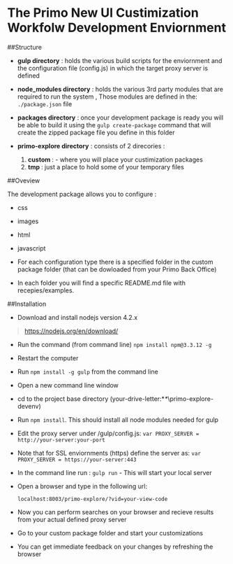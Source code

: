 


# The Primo New UI Custimization Workfolw Development Enviornment


##Structure

- <b>gulp directory</b> : holds the various build scripts for the enviornment and the configuration file (config.js) in which the target proxy server is defined

- <b>node_modules directory</b> : holds the various 3rd party modules that are required to run the system , Those modules are defined in the:
`./package.json` file

- <b>packages directory</b> : once your development package is ready you will be able to build it using the `gulp create-package` command that will create the zipped package file you define in this folder

- <b>primo-explore directory</b> : consists of 2 direcories :
   1. <b> custom </b> : - where you will place your custimization packages
   2. <b> tmp </b> : just a place to hold some of your temporary files

##Oveview

The development package allows you to configure :

- css

- images

- html

- javascript


- For each configuration type there is a specified folder in the custom package folder (that can be dowloaded from your Primo Back Office)
- In each folder you will find a specific README.md file with recepies/examples.

 ##Installation


 -  Download and install nodejs version 4.2.x

 > https://nodejs.org/en/download/


 -  Run the command (from command line) `npm install npm@3.3.12 -g`

 -  Restart the computer

 -  Run `npm install -g gulp` from the command line

 -  Open a new command line window

 -  cd to the project base directory (your-drive-letter:\**\**\primo-explore-devenv)

 -  Run `npm install`. This should install all node modules needed for gulp

 -  Edit the proxy server under /gulp/config.js: `var PROXY_SERVER = http://your-server:your-port`
 -  Note that for SSL enviornments (https) define the server as: `var PROXY_SERVER = https://your-server:443`
 -  In the command line run : `gulp run` - This will start your local server
 -  Open a browser and type in the following url:

        localhost:8003/primo-explore/?vid=your-view-code
 -  Now you can perform searches on your browser and recieve results from your actual defined proxy server
 -  Go to your custom package folder and start your customizations
 -  You can get immediate feedback on your changes by refreshing the browser

